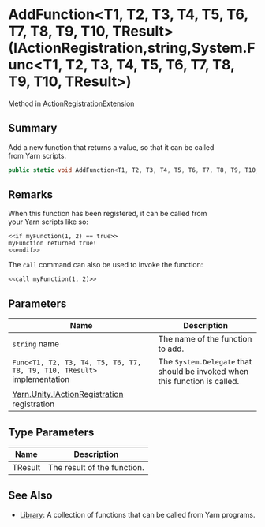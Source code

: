 # AddFunction\<T1, T2, T3, T4, T5, T6, T7, T8, T9, T10, TResult>(IActionRegistration,string,System.Func\<T1, T2, T3, T4, T5, T6, T7, T8, T9, T10, TResult>)

Method in [ActionRegistrationExtension](yarn.unity.actionregistrationextension.md)

## Summary

Add a new function that returns a value, so that it can be called\
from Yarn scripts.

```csharp
public static void AddFunction<T1, T2, T3, T4, T5, T6, T7, T8, T9, T10, TResult>(this IActionRegistration registration, string name, System.Func<T1, T2, T3, T4, T5, T6, T7, T8, T9, T10, TResult> implementation);
```

## Remarks

When this function has been registered, it can be called from\
your Yarn scripts like so:

```
<<if myFunction(1, 2) == true>>
myFunction returned true!
<<endif>>
```

The `call` command can also be used to invoke the function:

```
<<call myFunction(1, 2)>>
```

## Parameters

| Name                                                                             | Description                                                                |
| -------------------------------------------------------------------------------- | -------------------------------------------------------------------------- |
| `string` name                                                                    | The name of the function to add.                                           |
| `Func<T1, T2, T3, T4, T5, T6, T7, T8, T9, T10, TResult>` implementation          | The `System.Delegate` that should be invoked when this function is called. |
| [Yarn.Unity.IActionRegistration](yarn.unity.iactionregistration.md) registration |                                                                            |

## Type Parameters

| Name    | Description                 |
| ------- | --------------------------- |
| TResult | The result of the function. |

## See Also

* [Library](yarn.library.md): A collection of functions that can be called from Yarn programs.
